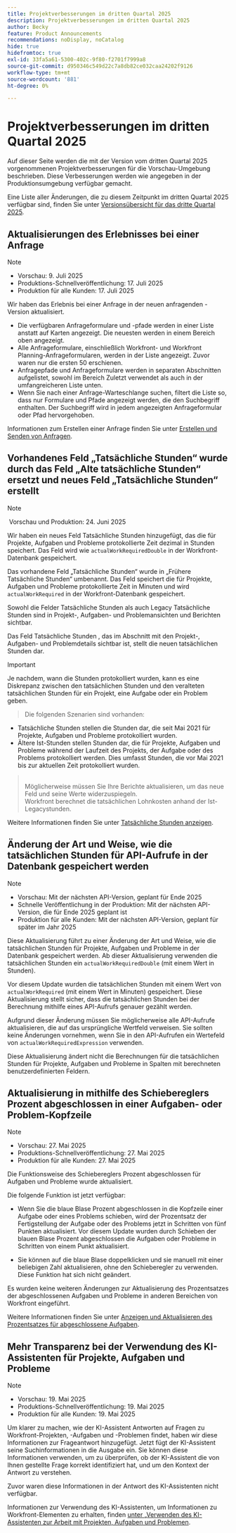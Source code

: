 ```yaml
---
title: Projektverbesserungen im dritten Quartal 2025
description: Projektverbesserungen im dritten Quartal 2025
author: Becky
feature: Product Announcements
recommendations: noDisplay, noCatalog
hide: true
hidefromtoc: true
exl-id: 33fa5a61-5300-402c-9f80-f2701f7999a8
source-git-commit: d950346c549d22c7a8db82ce032caa24202f9126
workflow-type: tm+mt
source-wordcount: '881'
ht-degree: 0%

---
```


# Projektverbesserungen im dritten Quartal 2025

Auf dieser Seite werden die mit der Version vom dritten Quartal 2025 vorgenommenen Projektverbesserungen für die Vorschau-Umgebung beschrieben. Diese Verbesserungen werden wie angegeben in der Produktionsumgebung verfügbar gemacht.

Eine Liste aller Änderungen, die zu diesem Zeitpunkt im dritten Quartal 2025 verfügbar sind, finden Sie unter [Versionsübersicht für das dritte Quartal 2025](/help/quicksilver/product-announcements/product-releases/25-q3-release-activity/25-q3-release-overview.md).

## Aktualisierungen des Erlebnisses bei einer Anfrage

>[!NOTE]
>
>* Vorschau: 9. Juli 2025
>* Produktions-Schnellveröffentlichung: 17. Juli 2025
>* Produktion für alle Kunden: 17. Juli 2025

Wir haben das Erlebnis bei einer Anfrage in der neuen anfragenden -Version aktualisiert.

* Die verfügbaren Anfrageformulare und -pfade werden in einer Liste anstatt auf Karten angezeigt. Die neuesten werden in einem Bereich oben angezeigt.
* Alle Anfrageformulare, einschließlich Workfront- und Workfront Planning-Anfrageformularen, werden in der Liste angezeigt. Zuvor waren nur die ersten 50 erschienen.
* Anfragepfade und Anfrageformulare werden in separaten Abschnitten aufgelistet, sowohl im Bereich Zuletzt verwendet als auch in der umfangreicheren Liste unten.
* Wenn Sie nach einer Anfrage-Warteschlange suchen, filtert die Liste so, dass nur Formulare und Pfade angezeigt werden, die den Suchbegriff enthalten. Der Suchbegriff wird in jedem angezeigten Anfrageformular oder Pfad hervorgehoben.

Informationen zum Erstellen einer Anfrage finden Sie unter [Erstellen und Senden von Anfragen](/help/quicksilver/manage-work/requests/create-requests/create-submit-requests.md).

## Vorhandenes Feld „Tatsächliche Stunden“ wurde durch das Feld „Alte tatsächliche Stunden“ ersetzt und neues Feld „Tatsächliche Stunden“ erstellt

>[!NOTE]
>
> Vorschau und Produktion: 24. Juni 2025 

Wir haben ein neues Feld Tatsächliche Stunden hinzugefügt, das die für Projekte, Aufgaben und Probleme protokollierte Zeit dezimal in Stunden speichert. Das Feld wird wie `actualWorkRequiredDouble` in der Workfront-Datenbank gespeichert.

Das vorhandene Feld „Tatsächliche Stunden“ wurde in „Frühere Tatsächliche Stunden“ umbenannt. Das Feld speichert die für Projekte, Aufgaben und Probleme protokollierte Zeit in Minuten und wird `actualWorkRequired` in der Workfront-Datenbank gespeichert.

Sowohl die Felder Tatsächliche Stunden als auch Legacy Tatsächliche Stunden sind in Projekt-, Aufgaben- und Problemansichten und Berichten sichtbar.

Das Feld Tatsächliche Stunden , das im Abschnitt mit den Projekt-, Aufgaben- und Problemdetails sichtbar ist, stellt die neuen tatsächlichen Stunden dar.

>[!IMPORTANT]
>
>Je nachdem, wann die Stunden protokolliert wurden, kann es eine Diskrepanz zwischen den tatsächlichen Stunden und den veralteten tatsächlichen Stunden für ein Projekt, eine Aufgabe oder ein Problem geben.<br>
>>Die folgenden Szenarien sind vorhanden:
>
>* Tatsächliche Stunden stellen die Stunden dar, die seit Mai 2021 für Projekte, Aufgaben und Probleme protokolliert wurden.
>* Ältere Ist-Stunden stellen Stunden dar, die für Projekte, Aufgaben und Probleme während der Laufzeit des Projekts, der Aufgabe oder des Problems protokolliert werden. Dies umfasst Stunden, die vor Mai 2021 bis zur aktuellen Zeit protokolliert wurden.
>  ><br>Möglicherweise müssen Sie Ihre Berichte aktualisieren, um das neue Feld und seine Werte widerzuspiegeln.
>  ><br>Workfront berechnet die tatsächlichen Lohnkosten anhand der Ist-Legacystunden.

Weitere Informationen finden Sie unter [Tatsächliche Stunden anzeigen](/help/quicksilver/manage-work/tasks/task-information/actual-hours.md).


## Änderung der Art und Weise, wie die tatsächlichen Stunden für API-Aufrufe in der Datenbank gespeichert werden

>[!NOTE]
>
>* Vorschau: Mit der nächsten API-Version, geplant für Ende 2025
>* Schnelle Veröffentlichung in der Produktion: Mit der nächsten API-Version, die für Ende 2025 geplant ist
>* Produktion für alle Kunden: Mit der nächsten API-Version, geplant für später im Jahr 2025

Diese Aktualisierung führt zu einer Änderung der Art und Weise, wie die tatsächlichen Stunden für Projekte, Aufgaben und Probleme in der Datenbank gespeichert werden. Ab dieser Aktualisierung verwenden die tatsächlichen Stunden ein `actualWorkRequiredDouble` (mit einem Wert in Stunden).

Vor diesem Update wurden die tatsächlichen Stunden mit einem Wert von `actualWorkRequired` (mit einem Wert in Minuten) gespeichert. Diese Aktualisierung stellt sicher, dass die tatsächlichen Stunden bei der Berechnung mithilfe eines API-Aufrufs genauer gezählt werden.

Aufgrund dieser Änderung müssen Sie möglicherweise alle API-Aufrufe aktualisieren, die auf das ursprüngliche Wertfeld verweisen. Sie sollten keine Änderungen vornehmen, wenn Sie in den API-Aufrufen ein Wertefeld von `actualWorkRequiredExpression` verwenden.

Diese Aktualisierung ändert nicht die Berechnungen für die tatsächlichen Stunden für Projekte, Aufgaben und Probleme in Spalten mit berechneten benutzerdefinierten Feldern.

## Aktualisierung in mithilfe des Schiebereglers Prozent abgeschlossen in einer Aufgaben- oder Problem-Kopfzeile

>[!NOTE]
>
>* Vorschau: 27. Mai 2025
>* Produktions-Schnellveröffentlichung: 27. Mai 2025
>* Produktion für alle Kunden: 27. Mai 2025

Die Funktionsweise des Schiebereglers Prozent abgeschlossen für Aufgaben und Probleme wurde aktualisiert.

Die folgende Funktion ist jetzt verfügbar:

* Wenn Sie die blaue Blase Prozent abgeschlossen in die Kopfzeile einer Aufgabe oder eines Problems schieben, wird der Prozentsatz der Fertigstellung der Aufgabe oder des Problems jetzt in Schritten von fünf Punkten aktualisiert. Vor diesem Update wurden durch Schieben der blauen Blase Prozent abgeschlossen die Aufgaben oder Probleme in Schritten von einem Punkt aktualisiert.

* Sie können auf die blaue Blase doppelklicken und sie manuell mit einer beliebigen Zahl aktualisieren, ohne den Schieberegler zu verwenden. Diese Funktion hat sich nicht geändert.

Es wurden keine weiteren Änderungen zur Aktualisierung des Prozentsatzes der abgeschlossenen Aufgaben und Probleme in anderen Bereichen von Workfront eingeführt.

Weitere Informationen finden Sie unter [Anzeigen und Aktualisieren des Prozentsatzes für abgeschlossene Aufgaben](/help/quicksilver/manage-work/projects/updating-work-in-a-project/view-update-percent-complete-for-tasks.md).

## Mehr Transparenz bei der Verwendung des KI-Assistenten für Projekte, Aufgaben und Probleme

>[!NOTE]
>
>* Vorschau: 19. Mai 2025
>* Produktions-Schnellveröffentlichung: 19. Mai 2025
>* Produktion für alle Kunden: 19. Mai 2025

Um klarer zu machen, wie der KI-Assistent Antworten auf Fragen zu Workfront-Projekten, -Aufgaben und -Problemen findet, haben wir diese Informationen zur Frageantwort hinzugefügt. Jetzt fügt der KI-Assistent seine Suchinformationen in die Ausgabe ein. Sie können diese Informationen verwenden, um zu überprüfen, ob der KI-Assistent die von Ihnen gestellte Frage korrekt identifiziert hat, und um den Kontext der Antwort zu verstehen.

Zuvor waren diese Informationen in der Antwort des KI-Assistenten nicht verfügbar.

Informationen zur Verwendung des KI-Assistenten, um Informationen zu Workfront-Elementen zu erhalten, finden [ unter „Verwenden des KI-Assistenten zur Arbeit mit Projekten, Aufgaben und Problemen](/help/quicksilver/workfront-basics/ai-assistant/work-with-pti-through-ai-assisant.md).


